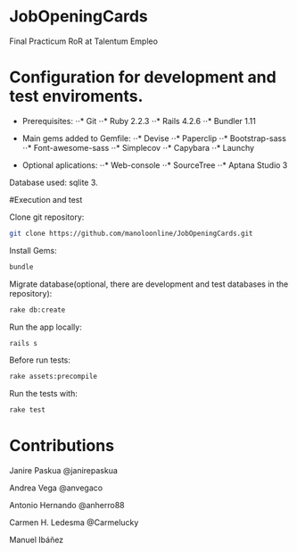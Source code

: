 # JobOpeningCards
Final Practicum RoR at Talentum Empleo

# Configuration for development and test enviroments.

* Prerequisites: 
⋅⋅* Git
⋅⋅* Ruby 2.2.3 
⋅⋅* Rails 4.2.6
⋅⋅* Bundler 1.11  

* Main gems added to Gemfile: 
⋅⋅* Devise
⋅⋅* Paperclip
⋅⋅* Bootstrap-sass
⋅⋅* Font-awesome-sass
⋅⋅* Simplecov
⋅⋅* Capybara
⋅⋅* Launchy

* Optional aplications:
⋅⋅* Web-console
⋅⋅* SourceTree
⋅⋅* Aptana Studio 3

Database used: sqlite 3.

#Execution and test

Clone git repository:
```sh
git clone https://github.com/manoloonline/JobOpeningCards.git
```

Install Gems:
```sh
bundle
```

Migrate database(optional, there are development and test databases in the repository):
```sh
rake db:create
```

Run the app locally:
```sh
rails s
```

Before run tests:
```sh
rake assets:precompile
```

Run the tests with:
```sh
rake test
```

# Contributions

Janire Paskua @janirepaskua

Andrea Vega @anvegaco

Antonio Hernando @anherro88

Carmen H. Ledesma @Carmelucky

Manuel Ibáñez 

